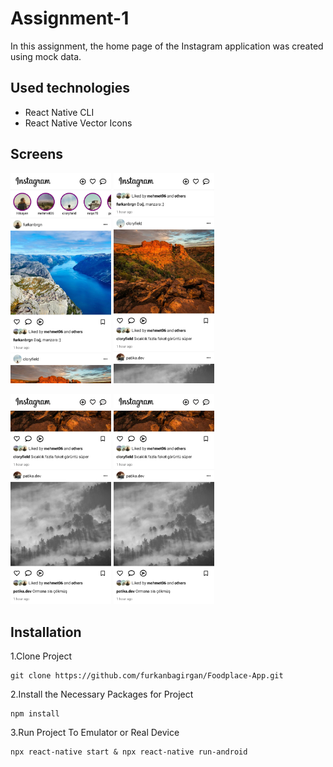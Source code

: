 # Assignment-1
In this assignment, the home page of the Instagram application was created using mock data.

## Used technologies
- React Native CLI
- React Native Vector Icons

## Screens
<p><img src="screenshots/shot1.jpg" width="32%">
<img src="screenshots/shot2.jpg" width="32%"></p>
<p><img src="screenshots/shot3.jpg" width="32%">
<img src="screenshots/shot3.jpg" width="32%"></p>

## Installation
1.Clone Project
```
git clone https://github.com/furkanbagirgan/Foodplace-App.git
```
2.Install the Necessary Packages for Project
```
npm install
```
3.Run Project To Emulator or Real Device
```
npx react-native start & npx react-native run-android
```
